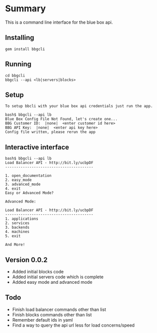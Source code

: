 Summary
======

This is a command line interface for the blue box api.

Installing
-------

    gem install bbgcli

Running
-------

    cd bbgcli
    bbgcli --api <lb|servers|blocks>

Setup
-------

    To setup bbcli with your blue box api credentials just run the app.

    bash$ bbgcli --api lb
    Blue Box Config File Not Found, let's create one...
    BBG Customer ID:  |none|  <enter customer id here>
    BBG API Key:  |none|  <enter api key here>
    Config file written, please rerun the app

Interactive interface
-------
    bash$ bbgcli --api lb
    Load Balancer API - http://bit.ly/ucbpDF
    ----------------------------------------

    1. open_documentation
    2. easy_mode
    3. advanced_mode
    4. exit
    Easy or Advanced Mode?  

    Advanced Mode:

    Load Balancer API - http://bit.ly/ucbpDF
    ----------------------------------------
    1. applications
    2. services
    3. backends
    4. machines
    5. exit

    And More!

Version 0.0.2
-------
* Added initial blocks code
* Added initial servers code which is complete
* Added easy mode and advanced mode

Todo
----

* Finish load balancer commands other than list
* Finish blocks commands other than list
* Remember default ids in yaml
* Find a way to query the api url less for load concerns/speed
